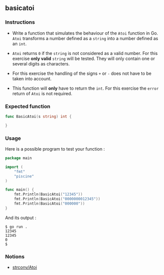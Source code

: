 ## basicatoi

### Instructions

- Write a function that simulates the behaviour of the `Atoi` function in Go. `Atoi` transforms a number defined as a `string` into a number defined as an `int`.

- `Atoi` returns `0` if the `string` is not considered as a valid number. For this exercise **only valid** `string` will be tested. They will only contain one or several digits as characters.

- For this exercise the handling of the signs `+` or `-` does not have to be taken into account.

- This function will **only** have to return the `int`. For this exercise the `error` return of `Atoi` is not required.

### Expected function

```go
func BasicAtoi(s string) int {

}
```

### Usage

Here is a possible program to test your function :

```go
package main

import (
	"fmt"
	"piscine"
)

func main() {
	fmt.Println(BasicAtoi("12345"))
	fmt.Println(BasicAtoi("0000000012345"))
	fmt.Println(BasicAtoi("000000"))
}
```

And its output :

```console
$ go run .
12345
12345
0
$
```

### Notions

- [strconv/Atoi](https://golang.org/pkg/strconv/#Atoi)